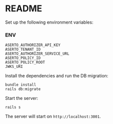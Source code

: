 # README

Set up the following environment variables:

### ENV
```
ASERTO_AUTHORIZER_API_KEY
ASERTO_TENANT_ID
ASERTO_AUTHORIZER_SERVICE_URL
ASERTO_POLICY_ID
ASERTO_POLICY_ROOT
JWKS_URI
```

Install the dependencies and run the DB migration:

```
bundle install
rails db:migrate

```
Start the server:

```
rails s
```

The server will start on `http://localhost:3001`.
